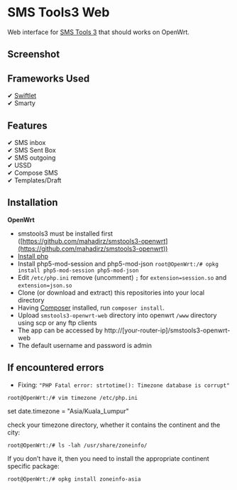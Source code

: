 SMS Tools3 Web
=====================

Web interface for [SMS Tools 3](smstools3-openwrt-web) that should works 
on OpenWrt. 

Screenshot
-------------------

Frameworks Used
-------------------

✔ [Swiftlet](http://swiftlet.org/)  
✔ Smarty

Features
-------------------

✔ SMS inbox     
✔ SMS Sent Box      
✔ SMS outgoing  
✔ USSD  
✔ Compose SMS  
✔ Templates/Draft  


Installation
------------
**OpenWrt**

*  smstools3 must be installed first ([https://github.com/mahadirz/smstools3-openwrt](https://github.com/mahadirz/smstools3-openwrt))
*  [Install php](http://wiki.openwrt.org/doc/howto/php)
*  Install php5-mod-session and php5-mod-json `root@OpenWrt:/# opkg install php5-mod-session php5-mod-json`
*  Edit `/etc/php.ini` remove (uncomment) `;` for `extension=session.so` and `extension=json.so`
*  Clone (or download and extract) this repositories into your local directory
*  Having [Composer](https://getcomposer.org) installed, run `composer install`.
*  Upload `smstools3-openwrt-web` directory into openwrt `/www` directory using scp or any ftp clients
*  The app can be accessed by http://[your-router-ip]/smstools3-openwrt-web
*  The default username and password is admin

If encountered errors
------------

* Fixing: `"PHP Fatal error: strtotime(): Timezone database is corrupt"`

`root@OpenWrt:/# vim timezone /etc/php.ini`

set date.timezone = "Asia/Kuala_Lumpur"

check your timezone directory, whether it contains the continent and the city:

`root@OpenWrt:/# ls -lah /usr/share/zoneinfo/`

If you don’t have it, then you need to install the appropriate continent specific package:

`root@OpenWrt:/# opkg install zoneinfo-asia`
